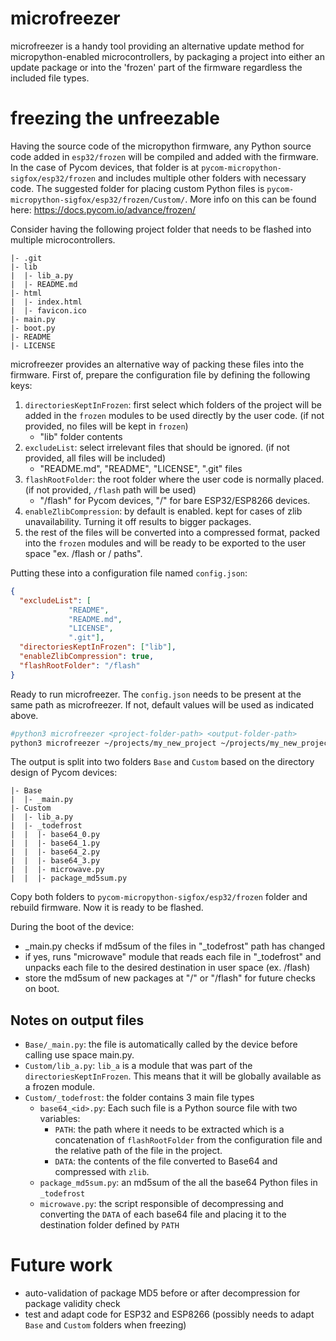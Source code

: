 # microfreezer

microfreezer is a handy tool providing an alternative update method for micropython-enabled microcontrollers, by packaging a project into either an update package or into the 'frozen' part of the firmware regardless the included file types.

# freezing the unfreezable

Having the source code of the micropython firmware, any Python source code added in `esp32/frozen` will be compiled and added with the firmware. In the case of Pycom devices, that folder is at `pycom-micropython-sigfox/esp32/frozen` and includes multiple other folders with necessary code. The suggested folder for placing custom Python files is `pycom-micropython-sigfox/esp32/frozen/Custom/`. More info on this can be found here: https://docs.pycom.io/advance/frozen/

Consider having the following project folder that needs to be flashed into multiple microcontrollers.

```
|- .git
|- lib
|  |- lib_a.py
|  |- README.md
|- html
|  |- index.html
|  |- favicon.ico
|- main.py
|- boot.py
|- README
|- LICENSE
```

microfreezer provides an alternative way of packing these files into the firmware. First of, prepare the configuration file by defining the following keys:

1. `directoriesKeptInFrozen`: first select which folders of the project will be added in the `frozen` modules to be used directly by the user code. (if not provided, no files will be kept in `frozen`)
    * "lib" folder contents
1. `excludeList`: select irrelevant files that should be ignored. (if not provided, all files will be included)
    * "README.md", "README", "LICENSE", ".git" files
1. `flashRootFolder`: the root folder where the user code is normally placed. (if not provided, `/flash` path will be used)
    * "/flash" for Pycom devices, "/" for bare ESP32/ESP8266 devices.
1. `enableZlibCompression`: by default is enabled. kept for cases of zlib unavailability. Turning it off results to bigger packages.
1. the rest of the files will be converted into a compressed format, packed into the `frozen` modules and will be ready to be exported to the user space "ex. /flash or / paths".

Putting these into a configuration file named `config.json`:

```json
{
  "excludeList": [
             "README",
             "README.md",
             "LICENSE",
             ".git"],
  "directoriesKeptInFrozen": ["lib"],
  "enableZlibCompression": true,
  "flashRootFolder": "/flash"
}
```

Ready to run microfreezer. The `config.json` needs to be present at the same path as microfreezer. If not, default values will be used as indicated above.

```bash
#python3 microfreezer <project-folder-path> <output-folder-path>
python3 microfreezer ~/projects/my_new_project ~/projects/my_new_project_packed
```

The output is split into two folders `Base` and `Custom` based on the directory design of Pycom devices:

```
|- Base
|  |- _main.py
|- Custom
|  |- lib_a.py
|  |- _todefrost
|  |  |- base64_0.py
|  |  |- base64_1.py
|  |  |- base64_2.py
|  |  |- base64_3.py
|  |  |- microwave.py
|  |  |- package_md5sum.py
```

Copy both folders to `pycom-micropython-sigfox/esp32/frozen` folder and rebuild firmware. Now it is ready to be flashed.

During the boot of the device:
* _main.py checks if md5sum of the files in "_todefrost" path has changed
* if yes, runs "microwave" module that reads each file in "_todefrost" and unpacks each file to the desired destination in user space (ex. /flash)
* store the md5sum of new packages at "/" or "/flash" for future checks on boot.

## Notes on output files

* `Base/_main.py`: the file is automatically called by the device before calling use space main.py.
* `Custom/lib_a.py`: `lib_a` is a module that was part of the `directoriesKeptInFrozen`. This means that it will be globally available as a frozen module.
* `Custom/_todefrost`: the folder contains 3 main file types
  * `base64_<id>.py`: Each such file is a Python source file with two variables:
    * `PATH`: the path where it needs to be extracted which is a concatenation of `flashRootFolder` from the configuration file and the relative path of the file in the project.
    * `DATA`: the contents of the file converted to Base64 and compressed with `zlib`.
  * `package_md5sum.py`: an md5sum of the all the base64 Python files in `_todefrost`
  * `microwave.py`: the script responsible of decompressing and converting the `DATA` of each base64 file and placing it to the destination folder defined by `PATH`

# Future work

* auto-validation of package MD5 before or after decompression for package validity check
* test and adapt code for ESP32 and ESP8266 (possibly needs to adapt `Base` and `Custom` folders when freezing)
